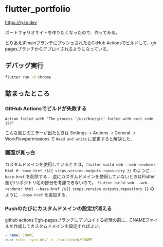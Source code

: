 # flutter_portfolio

https://tysn.dev

ポートフォリオサイトを作りたくなったので、作ってみる。

とりあえずmainブランチにプッシュされたらGitHub Actionsでビルドして、gh-pagesブランチからデプロイされるようになっている。

## デバッグ実行

```bash
flutter run -d chrome
```

## 詰まったところ

### GitHub Actionsでビルドが失敗する

```text
Action failed with "The process '/usr/bin/git' failed with exit code 128"
```

こんな感じのエラーが出たときは Settings → Actions → General →　WorkFlowpermissions で `Read and write` に変更すると解決した．

### 画面が真っ白

カスタムドメインを使用しているときは，`flutter build web --web-renderer html #--base-href /${{ steps.version.outputs.repository }}` のように `--base-href` を削除する．
逆にカスタムドメインを使用していないときはFlutter側が/リポジトリ名の部分を考慮できないので， `flutter build web --web-renderer html --base-href /${{ steps.version.outputs.repository }}` のように `--base-href` を追加する．

### Pushのたびにカスタムドメインの設定が消える

github actionsでgh-pagesブランチにデプロイする処理の前に、CNAMEファイルを作成してカスタムドメインを設定すればよい。

```yml
- name: CNAME
run: echo 'tysn.dev' > ./build/web/CNAME
```
